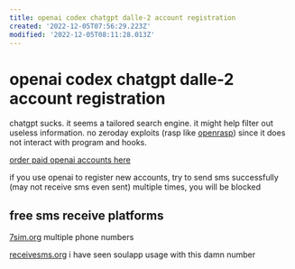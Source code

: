 ```yaml
---
title: openai codex chatgpt dalle-2 account registration
created: '2022-12-05T07:56:29.223Z'
modified: '2022-12-05T08:11:28.013Z'
---
```


# openai codex chatgpt dalle-2 account registration

chatgpt sucks. it seems a tailored search engine. it might help filter out useless information. no zeroday exploits (rasp like [openrasp](https://github.com/baidu/openrasp)) since it does not interact with program and hooks.

[order paid openai accounts here](https://eylink.cn/)

if you use openai to register new accounts, try to send sms successfully (may not receive sms even sent) multiple times, you will be blocked

## free sms receive platforms

[7sim.org](https://7sim.org/) multiple phone numbers

[receivesms.org](https://www.receivesms.org/swedish-number/3645/) i have seen soulapp usage with this damn number


